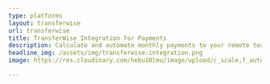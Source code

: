 ```yaml
---
type: platforms
layout: transferwise
url: transferwise
title: TransferWise Integration for Payments 
description: Calculate and automate monthly payments to your remote team with TransferWise and RemoteTeam. Synchronize your remote team’s payroll with time management tools.
headline_img: /assets/img/transferwise-integration.png
image: https://res.cloudinary.com/hebu10lmu/image/upload/c_scale,f_auto,q_auto,w_560/v1580457911/www/payroll-list_mskxay.png

---
```

